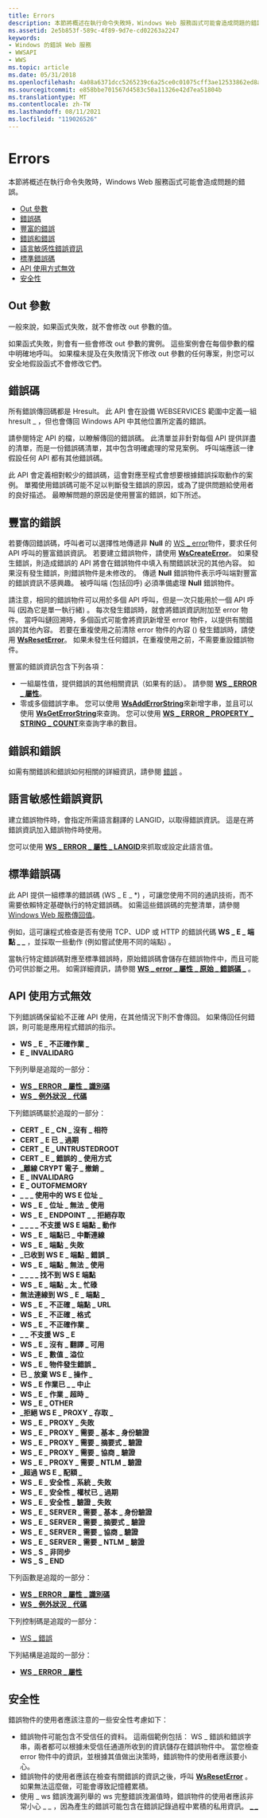 ```yaml
---
title: Errors
description: 本節將概述在執行命令失敗時，Windows Web 服務函式可能會造成問題的錯誤。
ms.assetid: 2e5b853f-589c-4f89-9d7e-cd02263a2247
keywords:
- Windows 的錯誤 Web 服務
- WWSAPI
- WWS
ms.topic: article
ms.date: 05/31/2018
ms.openlocfilehash: 4a08a6371dcc5265239c6a25ce0c01075cff3ae12533862ed8a1cbbbe7aba705
ms.sourcegitcommit: e858bbe701567d4583c50a11326e42d7ea51804b
ms.translationtype: MT
ms.contentlocale: zh-TW
ms.lasthandoff: 08/11/2021
ms.locfileid: "119026526"
---
```

# <a name="errors"></a>Errors

本節將概述在執行命令失敗時，Windows Web 服務函式可能會造成問題的錯誤。

-   [Out 參數](#out-parameters)
-   [錯誤碼](#error-codes)
-   [豐富的錯誤](#rich-errors)
-   [錯誤和錯誤](#faults-and-errors)
-   [語言敏感性錯誤資訊](#language-sensitive-error-information)
-   [標準錯誤碼](#canonical-error-codes)
-   [API 使用方式無效](#invalid-api-usage)
-   [安全性](#security)

## <a name="out-parameters"></a>Out 參數

一般來說，如果函式失敗，就不會修改 out 參數的值。

如果函式失敗，則會有一些會修改 out 參數的實例。 這些案例會在每個參數的檔中明確地呼叫。 如果檔未提及在失敗情況下修改 out 參數的任何專案，則您可以安全地假設函式不會修改它們。

## <a name="error-codes"></a>錯誤碼

所有錯誤傳回碼都是 Hresult。 此 API 會在設備 WEBSERVICES 範圍中定義一組 hresult \_ ，但也會傳回 Windows API 中其他位置所定義的錯誤。

請參閱特定 API 的檔，以瞭解傳回的錯誤碼。 此清單並非針對每個 API 提供詳盡的清單，而是一份錯誤碼清單，其中包含明確處理的常見案例。 呼叫端應該一律假設任何 API 都有其他錯誤碼。

此 API 會定義相對較少的錯誤碼，這會對應至程式會想要根據錯誤採取動作的案例。 單獨使用錯誤碼可能不足以判斷發生錯誤的原因，或為了提供問題給使用者的良好描述。 最瞭解問題的原因是使用豐富的錯誤，如下所述。

## <a name="rich-errors"></a>豐富的錯誤

若要傳回錯誤碼，呼叫者可以選擇性地傳遞非 **Null** 的 [WS \_ error](ws-error.md)物件，要求任何 API 呼叫的豐富錯誤資訊。 若要建立錯誤物件，請使用 [**WsCreateError**](/windows/desktop/api/WebServices/nf-webservices-wscreateerror)。 如果發生錯誤，則造成錯誤的 API 將會在錯誤物件中填入有關錯誤狀況的其他內容。 如果沒有發生錯誤，則錯誤物件是未修改的。 傳遞 **Null** 錯誤物件表示呼叫端對豐富的錯誤資訊不感興趣。 被呼叫端 (包括回呼) 必須準備處理 **Null** 錯誤物件。

請注意，相同的錯誤物件可以用於多個 API 呼叫，但是一次只能用於一個 API 呼叫 (因為它是單一執行緒) 。 每次發生錯誤時，就會將錯誤資訊附加至 error 物件。 當呼叫鏈回溯時，多個函式可能會將資訊新增至 error 物件，以提供有關錯誤的其他內容。 若要在重複使用之前清除 error 物件的內容 () 發生錯誤時，請使用 [**WsResetError**](/windows/desktop/api/WebServices/nf-webservices-wsreseterror)。 如果未發生任何錯誤，在重複使用之前，不需要重設錯誤物件。

豐富的錯誤資訊包含下列各項：

-   一組屬性值，提供錯誤的其他相關資訊（如果有的話）。 請參閱 [**WS \_ ERROR \_ 屬性**](/windows/desktop/api/WebServices/ns-webservices-ws_error_property)。
-   零或多個錯誤字串。 您可以使用 [**WsAddErrorString**](/windows/desktop/api/WebServices/nf-webservices-wsadderrorstring)來新增字串，並且可以使用 [**WsGetErrorString**](/windows/desktop/api/WebServices/nf-webservices-wsgeterrorstring)來查詢。 您可以使用 [**WS \_ ERROR \_ PROPERTY \_ STRING \_ COUNT**](/windows/desktop/api/WebServices/ne-webservices-ws_error_property_id)來查詢字串的數目。

## <a name="faults-and-errors"></a>錯誤和錯誤

如需有關錯誤和錯誤如何相關的詳細資訊，請參閱 [錯誤](faults.md) 。

## <a name="language-sensitive-error-information"></a>語言敏感性錯誤資訊

建立錯誤物件時，會指定所需語言翻譯的 LANGID，以取得錯誤資訊。 這是在將錯誤資訊加入錯誤物件時使用。

您可以使用 [**WS \_ ERROR \_ 屬性 \_ LANGID**](/windows/desktop/api/WebServices/ne-webservices-ws_error_property_id)來抓取或設定此語言值。

## <a name="canonical-error-codes"></a>標準錯誤碼

此 API 提供一組標準的錯誤碼 (WS \_ E \_ \*) ，可讓您使用不同的通訊技術，而不需要依賴特定基礎執行的特定錯誤碼。 如需這些錯誤碼的完整清單，請參閱[Windows Web 服務傳回值](windows-web-services-return-values.md)。

例如，這可讓程式檢查是否有使用 TCP、UDP 或 HTTP 的錯誤代碼 **WS \_ E \_ 端點 \_ \_** ，並採取一些動作 (例如嘗試使用不同的端點) 。

當執行特定錯誤碼對應至標準錯誤時，原始錯誤碼會儲存在錯誤物件中，而且可能仍可供診斷之用。 如需詳細資訊，請參閱 [**WS \_ error \_ 屬性 \_ 原始 \_ 錯誤碼 \_**](/windows/desktop/api/WebServices/ne-webservices-ws_error_property_id) 。

## <a name="invalid-api-usage"></a>API 使用方式無效

下列錯誤碼保留給不正確 API 使用，在其他情況下則不會傳回。 如果傳回任何錯誤，則可能是應用程式錯誤的指示。

-   **WS \_ E \_ 不正確作業 \_**
-   **E \_ INVALIDARG**

下列列舉是追蹤的一部分：

-   [**WS \_ ERROR \_ 屬性 \_ 識別碼**](/windows/desktop/api/WebServices/ne-webservices-ws_error_property_id)
-   [**WS \_ 例外狀況 \_ 代碼**](/windows/desktop/api/WebServices/ne-webservices-ws_exception_code)

下列錯誤碼屬於追蹤的一部分：

-   **CERT \_ E \_ CN \_ 沒有 \_ 相符**
-   **CERT \_ E 已 \_ 過期**
-   **CERT \_ E \_ UNTRUSTEDROOT**
-   **CERT \_ E \_ 錯誤的 \_ 使用方式**
-   **\_離線 CRYPT 電子 \_ 撤銷 \_**
-   **E \_ INVALIDARG**
-   **E \_ OUTOFMEMORY**
-   **\_ \_ \_ 使用中的 WS E 位址 \_**
-   **WS \_ E \_ 位址 \_ 無法 \_ 使用**
-   **WS \_ E \_ ENDPOINT \_ \_ 拒絕存取**
-   **\_ \_ \_ \_ 不支援 WS E 端點 \_ 動作**
-   **WS \_ E \_ 端點已 \_ 中斷連線**
-   **WS \_ E \_ 端點 \_ 失敗**
-   **\_已收到 WS E \_ 端點 \_ 錯誤 \_**
-   **WS \_ E \_ 端點 \_ 無法 \_ 使用**
-   **\_ \_ \_ \_ 找不到 WS E 端點**
-   **WS \_ E \_ 端點 \_ 太 \_ 忙碌**
-   **無法連線到 WS \_ E \_ 端點 \_**
-   **WS \_ E \_ 不正確 \_ 端點 \_ URL**
-   **WS \_ E \_ 不正確 \_ 格式**
-   **WS \_ E \_ 不正確作業 \_**
-   **\_ \_ 不支援 WS \_ E**
-   **WS \_ E \_ 沒有 \_ 翻譯 \_ 可用**
-   **WS \_ E \_ 數值 \_ 溢位**
-   **WS \_ E \_ 物件發生錯誤 \_**
-   **已 \_ 放棄 WS E \_ 操作 \_**
-   **WS \_ E 作業已 \_ \_ 中止**
-   **WS \_ E \_ 作業 \_ 超時 \_**
-   **WS \_ E \_ OTHER**
-   **\_拒絕 WS E \_ PROXY \_ 存取 \_**
-   **WS \_ E \_ PROXY \_ 失敗**
-   **WS \_ E \_ PROXY \_ 需要 \_ 基本 \_ 身份驗證**
-   **WS \_ E \_ PROXY \_ 需要 \_ 摘要式 \_ 驗證**
-   **WS \_ E \_ PROXY \_ 需要 \_ 協商 \_ 驗證**
-   **WS \_ E \_ PROXY \_ 需要 \_ NTLM \_ 驗證**
-   **\_超過 WS E \_ 配額 \_**
-   **WS \_ E \_ 安全性 \_ 系統 \_ 失敗**
-   **WS \_ E \_ 安全性 \_ 權杖已 \_ 過期**
-   **WS \_ E \_ 安全性 \_ 驗證 \_ 失敗**
-   **WS \_ E \_ SERVER \_ 需要 \_ 基本 \_ 身份驗證**
-   **WS \_ E \_ SERVER \_ 需要 \_ 摘要式 \_ 驗證**
-   **WS \_ E \_ SERVER \_ 需要 \_ 協商 \_ 驗證**
-   **WS \_ E \_ SERVER \_ 需要 \_ NTLM \_ 驗證**
-   **WS \_ S \_ 非同步**
-   **WS \_ S \_ END**

下列函數是追蹤的一部分：

-   [**WS \_ ERROR \_ 屬性 \_ 識別碼**](/windows/desktop/api/WebServices/ne-webservices-ws_error_property_id)
-   [**WS \_ 例外狀況 \_ 代碼**](/windows/desktop/api/WebServices/ne-webservices-ws_exception_code)

下列控制碼是追蹤的一部分：

-   [WS \_ 錯誤](ws-error.md)

下列結構是追蹤的一部分：

-   [**WS \_ ERROR \_ 屬性**](/windows/desktop/api/WebServices/ns-webservices-ws_error_property)

## <a name="security"></a>安全性

錯誤物件的使用者應該注意的一些安全性考慮如下：

-   錯誤物件可能包含不受信任的資料。 這兩個範例包括： WS \_ 錯誤和錯誤字串，兩者都可以根據未受信任通道所收到的資訊儲存在錯誤物件中。 當您檢查 error 物件中的資訊，並根據其值做出決策時，錯誤物件的使用者應該要小心。
-   錯誤物件的使用者應該在檢查有關錯誤的資訊之後，呼叫 [**WsResetError**](/windows/desktop/api/WebServices/nf-webservices-wsreseterror) 。 如果無法這麼做，可能會導致記憶體累積。
-   使用 \_ ws 錯誤洩漏列舉的 ws 完整錯誤洩漏值時，錯誤物件的使用者應該非常小心 \_ \_ ，因為產生的錯誤可能包含在錯誤記錄過程中累積的私用資訊。 [**\_ \_**](/windows/desktop/api/WebServices/ne-webservices-ws_fault_disclosure)

 

 




